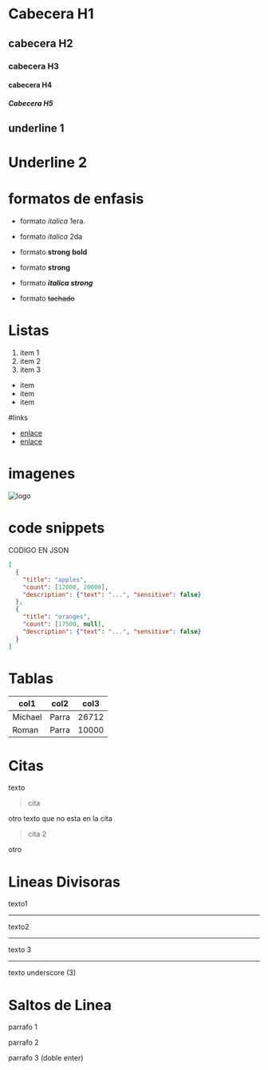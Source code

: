 # Cabecera H1
## cabecera H2
### cabecera H3
#### cabecera H4
##### Cabecera H5

underline 1
------------
Underline 2
===========

# formatos de enfasis

- formato *italica* 1era.
- formato _italica_ 2da

- formato **strong** **bold**
- formato __strong__ 

- formato ***italica strong***
- formato ~~tachado~~

# Listas

1. item 1
2. item 2
3. item 3
- item
- item
- item




#links
- [enlace](http:www.//google.com)
- [enlace](index.html)

# imagenes
![logo](https://github.githubassets.com/images/modules/logos_page/Octocat.png)

# code snippets
CODIGO EN JSON
```JSON
[
  {
    "title": "apples",
    "count": [12000, 20000],
    "description": {"text": "...", "sensitive": false}
  },
  {
    "title": "oranges",
    "count": [17500, null],
    "description": {"text": "...", "sensitive": false}
  }
]
```
# Tablas

| col1 | col2 | col3 | 
| ---- | ---- | ---- |
| Michael | Parra | 26712 |
| Roman | Parra | 10000 |

# Citas
texto
>cita

otro texto que no esta en la cita
>cita 2

otro

# Lineas Divisoras
texto1 

--- 
texto2

***
texto 3

___
texto underscore (3)

# Saltos de Linea

parrafo 1 

parrafo 2 

parrafo 3 (doble enter)